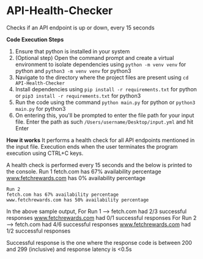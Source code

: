 # API-Health-Checker
Checks if an API endpoint is up or down, every 15 seconds

**Code Execution Steps**
1. Ensure that python is installed in your system
2. (Optional step) Open the command prompt and create a virtual environment to isolate dependencies using `python -m venv venv` for python and `python3 -m venv venv` for python3
3. Navigate to the directory where the project files are present using `cd API-Health-Checker`
4. Install dependencies using `pip install -r requirements.txt` for python or `pip3 install -r requirements.txt` for python3
5. Run the code using the command `python main.py` for python or `python3 main.py` for python3
6. On entering this, you'll be prompted to enter the file path for your input file. Enter the path as such `/Users/username/Desktop/input.yml` and hit Enter

**How it works**
It performs a health check for all API endpoints mentioned in the input file.
Execution ends when the user terminates the program execution using CTRL+C keys.

A health check is performed every 15 seconds and the below is printed to the console.
    Run 1
    fetch.com has 67% availability percentage
    www.fetchrewards.com has 0% availability percentage

    Run 2
    fetch.com has 67% availability percentage
    www.fetchrewards.com has 50% availability percentage

In the above sample output, 
For Run 1 --> fetch.com had 2/3 successful responses
                www.fetchrewards.com had 0/1 successful responses
For Run 2 --> fetch.com had 4/6 successful responses
                www.fetchrewards.com had 1/2 successful responses

Successful response is the one where the response code is between 200 and 299 (inclusive) and response latency is <0.5s